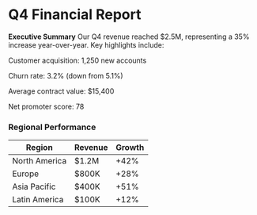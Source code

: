 # Q4 Financial Report

**Executive Summary** Our Q4 revenue reached $2.5M, representing a 35% increase year-over-year. Key highlights include:

Customer acquisition: 1,250 new accounts

Churn rate: 3.2% (down from 5.1%)

Average contract value: $15,400

Net promoter score: 78

### Regional Performance

| Region        | Revenue   | Growth   |
|---------------|-----------|----------|
| North America | $1.2M     | +42%     |
| Europe        | $800K     | +28%     |
| Asia Pacific  | $400K     | +51%     |
| Latin America | $100K     | +12%     |